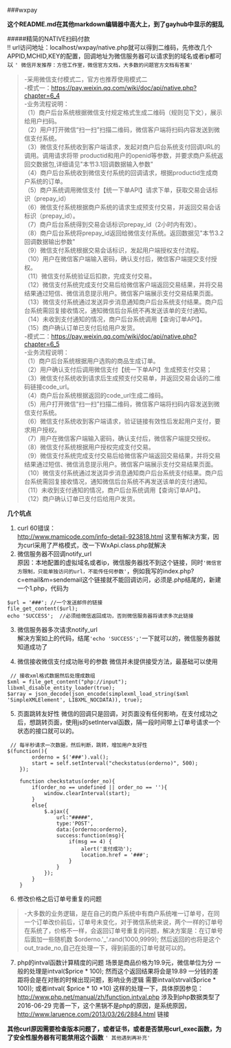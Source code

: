 ###wxpay

**这个README.md在其他markdown编辑器中高大上，到了gayhub中显示的挺乱**

#####精简的NATIVE扫码付款  
!! url访问地址：localhost/wxpay/native.php就可以得到二维码，先修改几个APPID,MCHID,KEY的配置，回调地址为微信服务器可以请求到的域名或者ip都可以
`' 微信开发推荐：方倍工作室，微信官方文档，大多数的问题官方文档有答案'`  
>-采用微信支付模式二，官方也推荐使用模式二  
>-模式一：https://pay.weixin.qq.com/wiki/doc/api/native.php?chapter=6_4  
>-业务流程说明：  
（1）商户后台系统根据微信支付规定格式生成二维码（规则见下文），展示给用户扫码。  
（2）用户打开微信“扫一扫”扫描二维码，微信客户端将扫码内容发送到微信支付系统。  
（3）微信支付系统收到客户端请求，发起对商户后台系统支付回调URL的调用。调用请求将带  productid和用户的openid等参数，并要求商户系统返回交数据包,详细请见"本节3.1回调数据输入参数"  
（4）商户后台系统收到微信支付系统的回调请求，根据productid生成商户系统的订单。  
（5）商户系统调用微信支付【统一下单API】请求下单，获取交易会话标识（prepay_id）  
（6）微信支付系统根据商户系统的请求生成预支付交易，并返回交易会话标识（prepay_id）。  
（7）商户后台系统得到交易会话标识prepay_id（2小时内有效）。  
（8）商户后台系统将prepay_id返回给微信支付系统。返回数据见"本节3.2回调数据输出参数"  
（9）微信支付系统根据交易会话标识，发起用户端授权支付流程。  
（10）用户在微信客户端输入密码，确认支付后，微信客户端提交支付授权。  
（11）微信支付系统验证后扣款，完成支付交易。  
（12）微信支付系统完成支付交易后给微信客户端返回交易结果，并将交易结果通过短信、微信消息提示用户。微信客户端展示支付交易结果页面。  
（13）微信支付系统通过发送异步消息通知商户后台系统支付结果。商户后台系统需回复接收情况，通知微信后台系统不再发送该单的支付通知。  
（14）未收到支付通知的情况，商户后台系统调用【查询订单API】。  
（15）商户确认订单已支付后给用户发货。  
>-模式二：https://pay.weixin.qq.com/wiki/doc/api/native.php?chapter=6_5   
>-业务流程说明：  
（1）商户后台系统根据用户选购的商品生成订单。  
（2）用户确认支付后调用微信支付【统一下单API】生成预支付交易；  
（3）微信支付系统收到请求后生成预支付交易单，并返回交易会话的二维码链接code_url。  
（4）商户后台系统根据返回的code_url生成二维码。  
（5）用户打开微信“扫一扫”扫描二维码，微信客户端将扫码内容发送到微信支付系统。  
（6）微信支付系统收到客户端请求，验证链接有效性后发起用户支付，要求用户授权。  
（7）用户在微信客户端输入密码，确认支付后，微信客户端提交授权。  
（8）微信支付系统根据用户授权完成支付交易。  
（9）微信支付系统完成支付交易后给微信客户端返回交易结果，并将交易结果通过短信、微信消息提示用户。微信客户端展示支付交易结果页面。  
（10）微信支付系统通过发送异步消息通知商户后台系统支付结果。商户后台系统需回复接收情况，通知微信后台系统不再发送该单的支付通知。  
（11）未收到支付通知的情况，商户后台系统调用【查询订单API】。  
（12）商户确认订单已支付后给用户发货。  

**几个坑点**
1. curl 60错误：  
http://www.mamicode.com/info-detail-923818.html  这里有解决方案，因为curl采用了严格模式，改一下WxApi.class.php就解决  
2. 微信服务器不回调notify_url  
原因：本地配置的虚拟域名或者ip，微信服务器找不到这个链接，同时`'微信官方限制，只能单独访问的url，不能传任何参数'`，例如我写的index.php?c=email&m=sendemail这个链接就不能回调访问，必须是.php结尾的，新建一个1.php，代码为  
```
$url = '###'; //一个发送邮件的链接
file_get_content($url);
echo 'SUCCESS';  //必须给微信返回成功，否则微信服务器将请求多次此链接
```
3. 微信服务器多次请求notify_url  
解决方案如上的代码，结尾`'echo 'SUCCESS';'`一下就可以的，微信服务器就知道成功了  

4. 微信接收微信支付成功账号的参数
 微信并未提供接受方法，最基础可以使用
```
 // 接收xml格式数据然后处理成数组
$xml = file_get_content("php://input");
libxml_disable_entity_loader(true);
$array = json_decode(json_encode(simplexml_load_string($xml 'SimpleXMLElement', LIBXML_NOCDATA)), true);
```
5. 页面跳转友好性
微信的回调只是回调，对页面没有任何影响，在支付成功之后，想跳转页面，使用js的setInterval函数，隔一段时间带上订单号请求一个状态的接口就可以的。
```
 // 每半秒请求一次数据，然后判断，跳转，增加用户友好性
$(function(){
        orderno = $('###').val();
        start = self.setInterval("checkstatus(orderno)", 500);
    });

    function checkstatus(order_no){
        if(order_no == undefined || order_no == ''){
            window.clearInterval(start);
        }
        else{
            $.ajax({
                url:"#####",
                type:'POST',
                data:{orderno:orderno},
                success:function(msg){
                    if(msg == 4) {
                        alert('支付成功');
                        location.href = '###';
                    }
                }
            });
        }
    }
```
6.  修改价格之后订单号重复的问题
>-大多数的业务逻辑，是在自己的商户系统中有商户系统唯一订单号，在同一个订单改价前后，订单号未变化，对于微信系统来说，两个一样的订单号在系统了，价格不一样，会返回订单号重复的问题，解决方案是：在订单号后面加一些随机数 $orderno.'_'.rand(1000,9999);  然后返回的也将是这个out_trade_no,自己在处理一下，得到前面的订单号就可以的。

>

7. php的intval函数计算精度的问题
场景是商品价格为19.9元，微信单位为分   一般的处理是intval($price * 100);  然而这个返回结果将会是19.89   一分钱的差距将会是在对账的时候出现问题，影响业务逻辑
需要intval(strval(\$price * 100)); 或者intval( \$price * 10 *10) 这样的处理一下，具体原因参见：
http://www.php.net/manual/zh/function.intval.php  涉及到php数据类型了
2016-06-29 完善一下，这个黑锅不是php的原因，是系统原因，http://www.laruence.com/2013/03/26/2884.html  链接

**其他curl原因需要检查版本问题了，或者证书，或者是否禁用curl_exec函数，为了安全性服务器有可能禁用这个函数**
 `' 其他遇到再补充'` 
